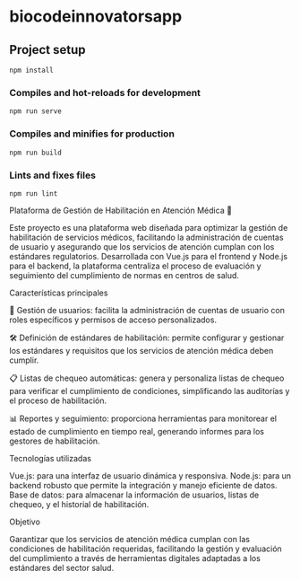 # biocodeinnovatorsapp

## Project setup
```
npm install
```

### Compiles and hot-reloads for development
```
npm run serve
```

### Compiles and minifies for production
```
npm run build
```

### Lints and fixes files
```
npm run lint
```

Plataforma de Gestión de Habilitación en Atención Médica 🏥

Este proyecto es una plataforma web diseñada para optimizar la gestión de habilitación de servicios médicos, facilitando la administración de cuentas de usuario y asegurando que los servicios de atención cumplan con los estándares regulatorios. Desarrollada con Vue.js para el frontend y Node.js para el backend, la plataforma centraliza el proceso de evaluación y seguimiento del cumplimiento de normas en centros de salud.


Características principales

👤 Gestión de usuarios: facilita la administración de cuentas de usuario con roles específicos y permisos de acceso personalizados.

🛠️ Definición de estándares de habilitación: permite configurar y gestionar los estándares y requisitos que los servicios de atención médica deben cumplir.

📋 Listas de chequeo automáticas: genera y personaliza listas de chequeo para verificar el cumplimiento de condiciones, simplificando las auditorías y el proceso de habilitación.

📊 Reportes y seguimiento: proporciona herramientas para monitorear el estado de cumplimiento en tiempo real, generando informes para los gestores de habilitación.


Tecnologías utilizadas

Vue.js: para una interfaz de usuario dinámica y responsiva.
Node.js: para un backend robusto que permite la integración y manejo eficiente de datos.
Base de datos: para almacenar la información de usuarios, listas de chequeo, y el historial de habilitación.

Objetivo

Garantizar que los servicios de atención médica cumplan con las condiciones de habilitación requeridas, facilitando la gestión y evaluación del cumplimiento a través de herramientas digitales adaptadas a los estándares del sector salud.
